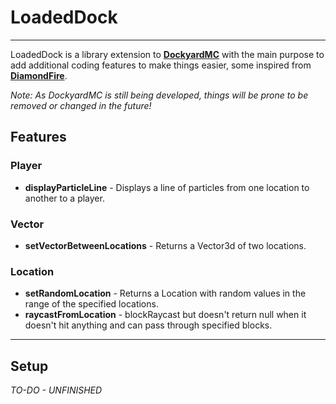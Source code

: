 # LoadedDock

---

LoadedDock is a library extension to [**DockyardMC**](https://github.com/DockyardMC) with the main purpose to add additional coding features to make things easier, some inspired from [**DiamondFire**](https://mcdiamondfire.com/about/).

*Note: As DockyardMC is still being developed, things will be prone to be removed or changed in the future!*

## Features

### Player
- **displayParticleLine** - Displays a line of particles from one location to another to a player.

### Vector
- **setVectorBetweenLocations** - Returns a Vector3d of two locations.

### Location
- **setRandomLocation** - Returns a Location with random values in the range of the specified locations.
- **raycastFromLocation** - blockRaycast but doesn't return null when it doesn't hit anything and can pass through specified blocks.

---

## Setup

*TO-DO - UNFINISHED*

